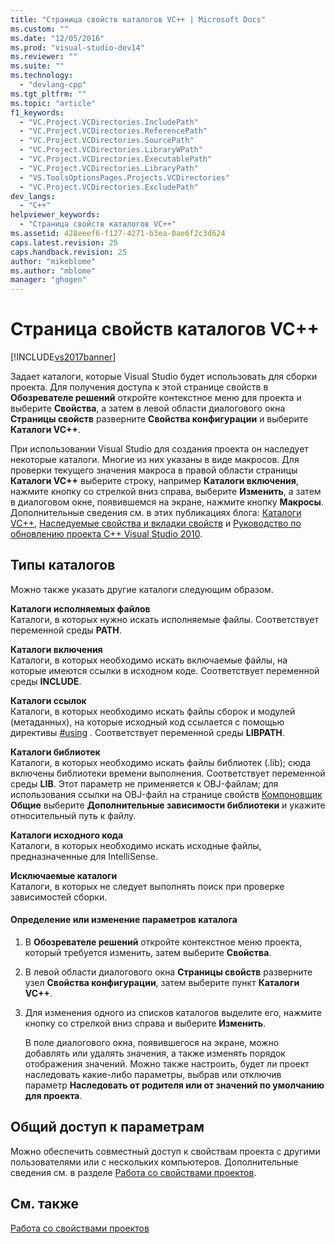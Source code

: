```yaml
---
title: "Страница свойств каталогов VC++ | Microsoft Docs"
ms.custom: ""
ms.date: "12/05/2016"
ms.prod: "visual-studio-dev14"
ms.reviewer: ""
ms.suite: ""
ms.technology: 
  - "devlang-cpp"
ms.tgt_pltfrm: ""
ms.topic: "article"
f1_keywords: 
  - "VC.Project.VCDirectories.IncludePath"
  - "VC.Project.VCDirectories.ReferencePath"
  - "VC.Project.VCDirectories.SourcePath"
  - "VC.Project.VCDirectories.LibraryWPath"
  - "VC.Project.VCDirectories.ExecutablePath"
  - "VC.Project.VCDirectories.LibraryPath"
  - "VS.ToolsOptionsPages.Projects.VCDirectories"
  - "VC.Project.VCDirectories.ExcludePath"
dev_langs: 
  - "C++"
helpviewer_keywords: 
  - "Страница свойств каталогов VC++"
ms.assetid: 428eeef6-f127-4271-b3ea-0ae6f2c3d624
caps.latest.revision: 25
caps.handback.revision: 25
author: "mikeblome"
ms.author: "mblome"
manager: "ghogen"
---
```

# Страница свойств каталогов VC++
[!INCLUDE[vs2017banner](../assembler/inline/includes/vs2017banner.md)]

Задает каталоги, которые Visual Studio будет использовать для сборки проекта.  Для получения доступа к этой странице свойств в **Обозревателе решений** откройте контекстное меню для проекта и выберите **Свойства**, а затем в левой области диалогового окна **Страницы свойств** разверните **Свойства конфигурации** и выберите **Каталоги VC\+\+**.  
  
 При использовании Visual Studio для создания проекта он наследует некоторые каталоги.  Многие из них указаны в виде макросов.  Для проверки текущего значения макроса в правой области страницы **Каталоги VC\+\+** выберите строку, например **Каталоги включения**, нажмите кнопку со стрелкой вниз справа, выберите **Изменить**, а затем в диалоговом окне, появившемся на экране, нажмите кнопку **Макросы**.  Дополнительные сведения см. в этих публикациях блога: [Каталоги VC\+\+](http://blogs.msdn.com/b/vsproject/archive/2009/07/07/vc-directories.aspx), [Наследуемые свойства и вкладки свойств](http://blogs.msdn.com/b/vsproject/archive/2009/06/23/inherited-properties-and-property-sheets.aspx) и [Руководство по обновлению проекта C\+\+ Visual Studio 2010](http://blogs.msdn.com/b/vcblog/archive/2010/03/02/visual-studio-2010-c-project-upgrade-guide.aspx).  
  
## Типы каталогов  
 Можно также указать другие каталоги следующим образом.  
  
 **Каталоги исполняемых файлов**  
 Каталоги, в которых нужно искать исполняемые файлы.  Соответствует переменной среды **PATH**.  
  
 **Каталоги включения**  
 Каталоги, в которых необходимо искать включаемые файлы, на которые имеются ссылки в исходном коде.  Соответствует переменной среды **INCLUDE**.  
  
 **Каталоги ссылок**  
 Каталоги, в которых необходимо искать файлы сборок и модулей \(метаданных\), на которые исходный код ссылается с помощью директивы [\#using](../preprocessor/hash-using-directive-cpp.md) .  Соответствует переменной среды **LIBPATH**.  
  
 **Каталоги библиотек**  
 Каталоги, в которых необходимо искать файлы библиотек \(.lib\); сюда включены библиотеки времени выполнения.  Соответствует переменной среды **LIB**.  Этот параметр не применяется к OBJ\-файлам; для использования ссылки на OBJ\-файл на странице свойств [Компоновщик](../ide/linker-property-pages.md) **Общие** выберите **Дополнительные зависимости библиотеки** и укажите относительный путь к файлу.  
  
 **Каталоги исходного кода**  
 Каталоги, в которых необходимо искать исходные файлы, предназначенные для IntelliSense.  
  
 **Исключаемые каталоги**  
 Каталоги, в которых не следует выполнять поиск при проверке зависимостей сборки.  
  
#### Определение или изменение параметров каталога  
  
1.  В **Обозревателе решений** откройте контекстное меню проекта, который требуется изменить, затем выберите **Свойства**.  
  
2.  В левой области диалогового окна **Страницы свойств** разверните узел **Свойства конфигурации**, затем выберите пункт **Каталоги VC\+\+**.  
  
3.  Для изменения одного из списков каталогов выделите его, нажмите кнопку со стрелкой вниз справа и выберите **Изменить**.  
  
     В поле диалогового окна, появившегося на экране, можно добавлять или удалять значения, а также изменять порядок отображения значений.  Можно также настроить, будет ли проект наследовать какие\-либо параметры, выбрав или отключив параметр **Наследовать от родителя или от значений по умолчанию для проекта**.  
  
## Общий доступ к параметрам  
 Можно обеспечить совместный доступ к свойствам проекта с другими пользователями или с нескольких компьютеров.  Дополнительные сведения см. в разделе [Работа со свойствами проектов](../ide/working-with-project-properties.md).  
  
## См. также  
 [Работа со свойствами проектов](../ide/working-with-project-properties.md)